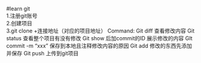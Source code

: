 #learn git  
1.注册git账号  
2.创建项目  
3.git clone +连接地址（对应的项目地址）
Command:
    Git diff   查看修改内容
    Git status    查看整个项目有没有修改
    Git show   后加commit的ID 展示修改的内容
    GIt commit -m “xxx”   保存到本地且注释修改内容的原因
    Git add   修改的东西先添加并保存
    Git push  上传到git项目


